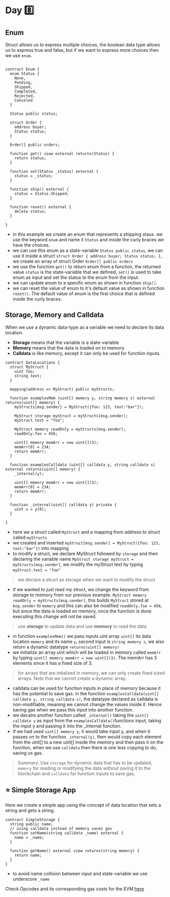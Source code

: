 # Day 8️⃣
## Enum
Struct allows us to express multiple choices, the boolean data type allows us to express true and false, but if we want to express more choices then we use ```enum```.

```solidity

contract Enum {
  enum Status {
    None,
    Pending,
    Shipped,
    Completed,
    Rejected,
    Canceled
  }
  
  Status public status;
  
  struct Order {
    address buyer;
    Status status;
  }
  
  Order[] public orders;
  
  function get() view external returns(Status) {
    return status;
  }
  
  function set(Status _status) external {
    status = _status;
  }
  
  function ship() external {
    status = Status.Shipped;
  }
  
  function reset() external {
    delete status;
  }
 
}
```

- in this example we create an enum that represents a shipping staus. we use the keyword ```enum``` and name it ```Status``` and inside the curly braces we have the choices.
- we can use this enum as a state-variable ```Status public status```, we can use it inside a struct ```struct Order { address buyer; Status status; }```, we create an array of struct Order ```Order[] public orders```
- we use the function ```get()``` to return enum from a function, the returned value ```status``` is the state-variable that we defined, ```set()``` is used to take enum as input and set the status to the enum from the input.
- we can update enum to a specific enum as shown in function ```ship()```.
- we can reset the value of enum to it's default value as shown in function ```reset()```. The default value of enum is the first choice that is defined inside the curly braces.

## Storage, Memory and Calldata
When we use a dynamic data-type as a variable we need to declare its data location.
* **Storage** means that the variable is a state-variable
* **Memory** means that the data is loaded on to memory
* **Calldata** is like memory, except it can only be used for function inputs.

```solidity
contract DataLocations {
  struct MyStruct {
    uint foo;
    string text;
  }
  
  mapping(address => MyStruct) public myStructs;
  
  function examplesMem (uint[] memory y, string memory s) external returns(uint[] memory) {
    myStructs[msg.sender] = MyStruct({foo: 123, text:"bar"});
    
    MyStruct storage myStruct = myStructs[msg.sender];
    myStruct.text = "foo";
    
    MyStruct memory readOnly = myStructs[msg.sender];
    readOnly.foo = 456;
    
    uint[] memory memArr = new uint[](3);
    memArr[0] = 234;
    return memArr;
  }
  
  function examplesCalldata (uint[] calldata y, string calldata s) external returns(uint[] memory) {
    _internal(y);
    
    uint[] memory memArr = new uint[](3);
    memArr[0] = 234;
    return memArr;
  }
  
  function _internal(uint[] calldata y) private {
    uint x = y[0];
  }

}
```

- here we a struct called ```MyStruct``` and a mapping from address to struct called ```myStructs```
- we created and inserted ```myStruct[msg.sender] = MyStruct({foo: 123, text:"bar"})``` into mapping
- to modify a struct, we declare MyStruct followed by ```storage``` and then declaring the variable name ```MyStruct storage myStruct = myStructs[msg.sender]```, we modify the myStruct text by typing ```myStruct.text = "foo"```
> we declare a struct as storage when we want to modify the struct
- if we wanted to just read my struct, we change the keyword from storage to memory from our previous example. ```MyStruct memory readOnly = myStructs[msg.sender]```, this builds ```MyStruct``` stored at ```msg.sender``` to ```memory``` and this can also be modified ```readOnly.foo = 456```, but since the data is loaded on memory, once the function is done executing this change will not be saved.
> use **storage** to update data and use **memory** to read the data
- in function ```examplesMem()``` we pass inputs uint array ```uint[]``` its data location ```memory``` and its name ```y```, second input is ```string memory s```, we also return a dynamic datatype ```returns(uint[] memory)```
- we initialize an array uint which will be loaded in memory called ```memArr``` by typing ```uint[] memory memArr = new uint[](3)```. The memArr has 3 elements since it has a fixed size of 3.
> for arrays that are intialized in memory, we can only create fixed sized arrays. Note that we cannot create a dynamic array.
- calldata can be used for function inputs in place of memory because it has the potential to save gas. in the function ```examplesCalldata(uint[] calldata y, string calldata s)```, the datatype declared as calldata is non-modifiable, meaning we cannot change the values inside it. Hence saving gas when we pass this input into another function.
- we decalre another function called ```_internal()``` taking the ```uint[] calldata y``` as input from the ```examplesCalldata()```functions input, taking the input y and passing it into the _internal function.
- if we had used ```uint[] memory y```, it would take input y, and when it passes on to the function ```_internal(y)```, then would copy each element from the uint[] to a new uint[] inside the memory and then pass it on the function, when we use ```calldata``` then there is one less copying to do, saving us gas.
> Summary: Use ```storage``` for dynamic data that has to be updated, ```memory``` for reading or modifying the data without saving it to the blockchain and ```calldata``` for function inputs to save gas.

## ⭐ Simple Storage App

Here we create a simple app using the concept of data location that sets a string and gets a string.

```solidity
contract SimpleStorage {
  string public name;
  // using calldata instead of memory saves gas
  function setName(string calldata _name) external {
    name = _name;
  }
  
  function getName() external view returns(string memory) {
    return name;
  }
}

```
- to avoid name collision between input and state-variable we use underscore ```_name```

Check Opcodes and its corresponding gas costs for the EVM [here](https://ethereum.org/en/developers/docs/evm/opcodes/)
